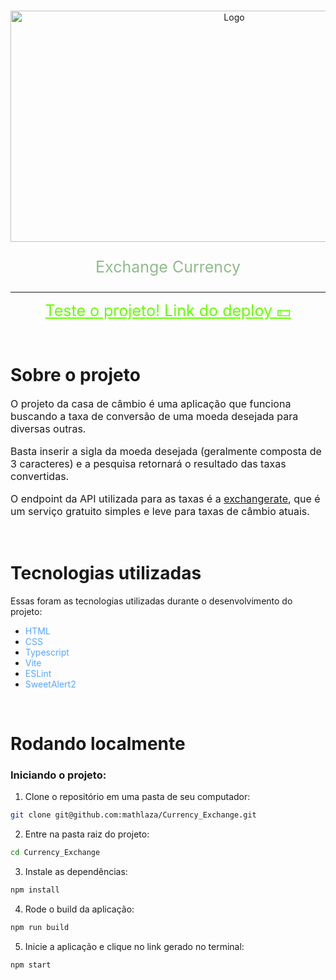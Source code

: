 <!-- PROJECT LOGO -->
<br />
<p align="center">
  <a href="https://currency-exchange-tau-ten.vercel.app/">
    <img src="exchange.gif" alt="Logo" width="700" height="370">
  </a>
  
  <p align="center" style="color:#8FBC8B; font-size:25px">
    Exchange Currency
    <br />
  </p>
</p>

<hr>

<p align="center">
  <!-- <span style="color:#66FF00; font-size:25px">Brinque</span> -->
<a href="https://currency-exchange-tau-ten.vercel.app/" style="color:#66FF00; font-size:25px">
    Teste o projeto! Link do deploy 💵
  </a>
   </p>

<br>

# Sobre o projeto

<div style="font-size:16px">

O projeto da casa de câmbio é uma aplicação que funciona buscando a taxa de conversão de uma moeda desejada para diversas outras.

Basta inserir a sigla da moeda desejada (geralmente composta de 3 caracteres) e a pesquisa retornará o resultado das taxas convertidas.

O endpoint da API utilizada para as taxas é a <a href="https://exchangerate.host/#/">exchangerate</a>, que é um serviço gratuito simples e leve para taxas de câmbio atuais.
</div>

<br>

# Tecnologias utilizadas

Essas foram as tecnologias utilizadas durante o desenvolvimento do projeto:

* <span style="color:#58a6ff">HTML</span>
* <span style="color:#58a6ff">CSS</span>
* <span style="color:#58a6ff">Typescript</span>
* <span style="color:#58a6ff">Vite</span>
* <span style="color:#58a6ff">ESLint</span>
* <span style="color:#58a6ff">SweetAlert2</span>

<br>

# Rodando localmente

### Iniciando o projeto:
1. Clone o repositório em uma pasta de seu computador:
```sh
git clone git@github.com:mathlaza/Currency_Exchange.git
```
2. Entre na pasta raiz do projeto:
```sh
cd Currency_Exchange
```
3. Instale as dependências:
```sh
npm install
```
4. Rode o build da aplicação:
```sh
npm run build
```
5. Inicie a aplicação e clique no link gerado no terminal:
```sh
npm start
```